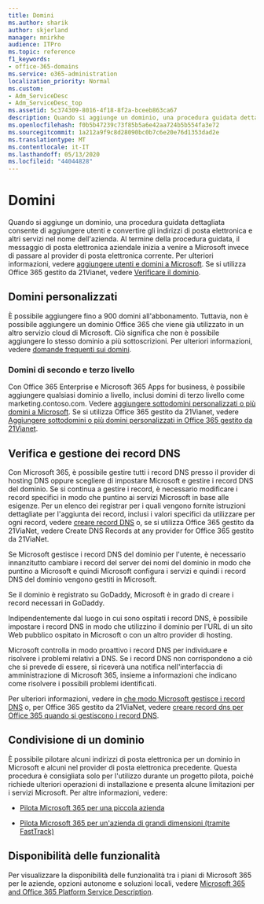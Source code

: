 ```yaml
---
title: Domini
ms.author: sharik
author: skjerland
manager: mnirkhe
audience: ITPro
ms.topic: reference
f1_keywords:
- office-365-domains
ms.service: o365-administration
localization_priority: Normal
ms.custom:
- Adm_ServiceDesc
- Adm_ServiceDesc_top
ms.assetid: 5c374309-8016-4f18-8f2a-bceeb863ca67
description: Quando si aggiunge un dominio, una procedura guidata dettagliata consente di aggiungere utenti e convertire gli indirizzi di posta elettronica e altri servizi nel nome dell'azienda. Al termine della procedura guidata, il messaggio di posta elettronica aziendale inizia a venire a Microsoft invece di passare al provider di posta elettronica corrente. Per ulteriori informazioni, vedere Aggiungere utenti e domini a Microsoft. Se si utilizza Office 365 gestito da 21Vianet, vedere Verificare il dominio.
ms.openlocfilehash: f0b5b47239c73f85b5a6e42aa724b5b554fa3e72
ms.sourcegitcommit: 1a212a9f9c8d28090bc0b7c6e20e76d1353dad2e
ms.translationtype: MT
ms.contentlocale: it-IT
ms.lasthandoff: 05/13/2020
ms.locfileid: "44044828"
---
```

# <a name="domains"></a>Domini

Quando si aggiunge un dominio, una procedura guidata dettagliata consente di aggiungere utenti e convertire gli indirizzi di posta elettronica e altri servizi nel nome dell'azienda. Al termine della procedura guidata, il messaggio di posta elettronica aziendale inizia a venire a Microsoft invece di passare al provider di posta elettronica corrente. Per ulteriori informazioni, vedere [aggiungere utenti e domini a Microsoft](https://support.office.com/article/6383f56d-3d09-4dcb-9b41-b5f5a5efd611). Se si utilizza Office 365 gestito da 21Vianet, vedere [Verificare il dominio](https://docs.microsoft.com/office365/admin/setup/add-domain).
  
## <a name="custom-domains"></a>Domini personalizzati

È possibile aggiungere fino a 900 domini all'abbonamento. Tuttavia, non è possibile aggiungere un dominio Office 365 che viene già utilizzato in un altro servizio cloud di Microsoft. Ciò significa che non è possibile aggiungere lo stesso dominio a più sottoscrizioni. Per ulteriori informazioni, vedere [domande frequenti sui domini](https://support.office.com/article/Domains-FAQ-1272bad0-4bd4-4796-8005-67d6fb3afc5a).
  
### <a name="second-and-third-level-domains"></a>Domini di secondo e terzo livello

Con Office 365 Enterprise e Microsoft 365 Apps for business, è possibile aggiungere qualsiasi dominio a livello, inclusi domini di terzo livello come marketing.contoso.com. Vedere [aggiungere sottodomini personalizzati o più domini a Microsoft](https://docs.microsoft.com/office365/admin/setup/domains-faq). Se si utilizza Office 365 gestito da 21Vianet, vedere [Aggiungere sottodomini o più domini personalizzati in Office 365 gestito da 21Vianet](https://docs.microsoft.com/office365/admin/setup/domains-faq).
  
## <a name="domain-verification-and-managing-dns-records"></a>Verifica e gestione dei record DNS

Con Microsoft 365, è possibile gestire tutti i record DNS presso il provider di hosting DNS oppure scegliere di impostare Microsoft e gestire i record DNS del dominio. Se si continua a gestire i record, è necessario modificare i record specifici in modo che puntino ai servizi Microsoft in base alle esigenze. Per un elenco dei registrar per i quali vengono fornite istruzioni dettagliate per l'aggiunta dei record, inclusi i valori specifici da utilizzare per ogni record, vedere [creare record DNS](https://docs.microsoft.com/office365/admin/get-help-with-domains/create-dns-records-at-any-dns-hosting-provider) o, se si utilizza Office 365 gestito da 21ViaNet, vedere Create DNS Records at any provider for Office 365 gestito da 21ViaNet. 
  
Se Microsoft gestisce i record DNS del dominio per l'utente, è necessario innanzitutto cambiare i record del server dei nomi del dominio in modo che puntino a Microsoft e quindi Microsoft configura i servizi e quindi i record DNS del dominio vengono gestiti in Microsoft.
  
Se il dominio è registrato su GoDaddy, Microsoft è in grado di creare i record necessari in GoDaddy. 
  
Indipendentemente dal luogo in cui sono ospitati i record DNS, è possibile impostare i record DNS in modo che utilizzino il dominio per l'URL di un sito Web pubblico ospitato in Microsoft o con un altro provider di hosting. 
  
Microsoft controlla in modo proattivo i record DNS per individuare e risolvere i problemi relativi a DNS. Se i record DNS non corrispondono a ciò che si prevede di essere, si riceverà una notifica nell'interfaccia di amministrazione di Microsoft 365, insieme a informazioni che indicano come risolvere i possibili problemi identificati.
  
Per ulteriori informazioni, vedere in [che modo Microsoft gestisce i record DNS](https://docs.microsoft.com/office365/admin/setup/domains-faq) o, per Office 365 gestito da 21ViaNet, vedere [creare record dns per Office 365 quando si gestiscono i record DNS](https://docs.microsoft.com/office365/admin/services-in-china/create-dns-records-when-you-manage-your-dns-records).
  
## <a name="sharing-a-domain"></a>Condivisione di un dominio

È possibile pilotare alcuni indirizzi di posta elettronica per un dominio in Microsoft e alcuni nel provider di posta elettronica precedente. Questa procedura è consigliata solo per l'utilizzo durante un progetto pilota, poiché richiede ulteriori operazioni di installazione e presenta alcune limitazioni per i servizi Microsoft. Per altre informazioni, vedere:
  
- [Pilota Microsoft 365 per una piccola azienda](https://support.office.com/article/39cee536-6a03-40cf-b9c1-f301bb6001d7)
    
- [Pilota Microsoft 365 per un'azienda di grandi dimensioni (tramite FastTrack)](https://fasttrack.office.com/onboard)
    
## <a name="feature-availability"></a>Disponibilità delle funzionalità

Per visualizzare la disponibilità delle funzionalità tra i piani di Microsoft 365 per le aziende, opzioni autonome e soluzioni locali, vedere [Microsoft 365 and Office 365 Platform Service Description](office-365-platform-service-description.md).
  

